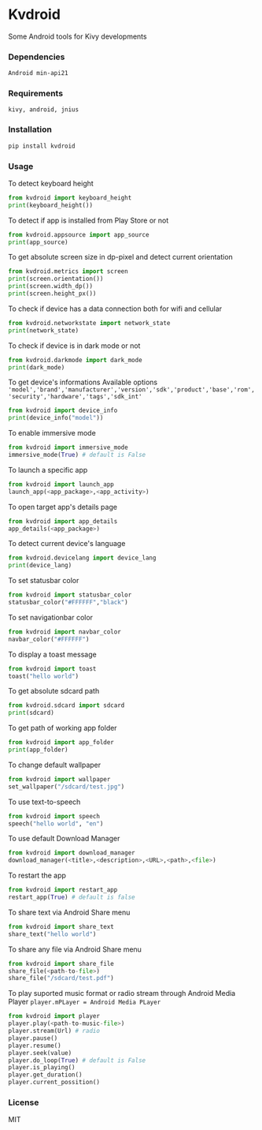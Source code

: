 # Kvdroid
Some Android tools for Kivy developments
### Dependencies
```sh
Android min-api21
```
### Requirements
```
kivy, android, jnius
 ```
### Installation

```python
pip install kvdroid
```
### Usage
To detect keyboard height
```python
from kvdroid import keyboard_height
print(keyboard_height())
```
To detect if app is installed from Play Store or not
```python
from kvdroid.appsource import app_source
print(app_source)
```
To get absolute screen size in dp-pixel and detect current orientation
```python
from kvdroid.metrics import screen
print(screen.orientation())
print(screen.width_dp())
print(screen.height_px())
```
To check if device has a data connection both for wifi and cellular
```python
from kvdroid.networkstate import network_state
print(network_state)
```
To check if device is  in dark mode or not
```python
from kvdroid.darkmode import dark_mode
print(dark_mode)
```
To get device's informations
Available options ```
'model','brand','manufacturer','version','sdk','product','base','rom','security','hardware','tags','sdk_int'```
```python
from kvdroid import device_info
print(device_info("model"))
```
To enable immersive mode
```python
from kvdroid import immersive_mode
immersive_mode(True) # default is False
```
To launch a specific app
```python
from kvdroid import launch_app  
launch_app(<app_package>,<app_activity>)
```
To open target app's details page
```python
from kvdroid import app_details
app_details(<app_package>)
```
To detect current device's language
```python
from kvdroid.devicelang import device_lang
print(device_lang)
```
To set statusbar color
```python
from kvdroid import statusbar_color
statusbar_color("#FFFFFF","black")
```
To set navigationbar color
```python
from kvdroid import navbar_color
navbar_color("#FFFFFF")
```
To display a toast message
```python
from kvdroid import toast
toast("hello world")
```
To get absolute sdcard path
```python
from kvdroid.sdcard import sdcard
print(sdcard)
```
To get path of working app folder
```python
from kvdroid import app_folder
print(app_folder)
```
To change default wallpaper
```python
from kvdroid import wallpaper
set_wallpaper("/sdcard/test.jpg")
```
To use text-to-speech
```python
from kvdroid import speech
speech("hello world", "en")
```
To use default Download Manager
```python
from kvdroid import download_manager
download_manager(<title>,<description>,<URL>,<path>,<file>)
```
To restart the app
```python
from kvdroid import restart_app
restart_app(True) # default is false
```
To share text via Android Share menu
```python
from kvdroid import share_text
share_text("hello world")
```
To share any file via Android Share menu
```python
from kvdroid import share_file
share_file(<path-to-file>)
share_file("/sdcard/test.pdf")
```
To play suported music format or radio stream through Android Media Player
```player.mPLayer = Android Media PLayer```
```python
from kvdroid import player
player.play(<path-to-music-file>)
player.stream(Url) # radio
player.pause()
player.resume()
player.seek(value)
player.do_loop(True) # default is False
player.is_playing()
player.get_duration()
player.current_possition()
```
### License
MIT

